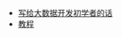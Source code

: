 - [写给大数据开发初学者的话](http://lxw1234.com/archives/2016/11/779.htm)
- [教程](https://www.w3cschool.cn/hadoop/)
